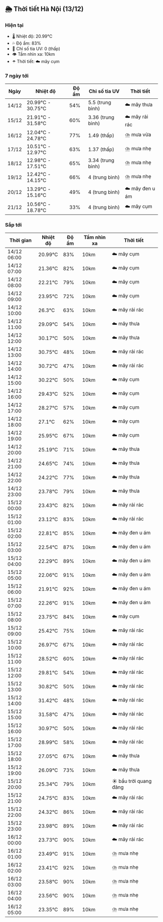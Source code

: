 ## 🌦️ Thời tiết Hà Nội (13/12)

### Hiện tại

- 🌡️ Nhiệt độ: 20.99℃
- 💦 Độ ẩm: 83%
- 🌟 Chỉ số tia UV: 0 (thấp)
- 👁️ Tầm nhìn xa: 10km
- ☂️ Thời tiết: ☁️ mây cụm

### 7 ngày tới

| Ngày | Nhiệt độ | Độ ẩm | Chỉ số tia UV | Thời tiết |
| --- | --- | --- | --- | --- |
| 14/12 | 20.99℃ - 30.75℃ | 54% | 5.5 (trung bình) | ☁️ mây thưa |
| 15/12 | 21.91℃ - 31.58℃ | 60% | 3.36 (trung bình) | ☁️ mây rải rác |
| 16/12 | 12.04℃ - 24.78℃ | 77% | 1.49 (thấp) | ⛈️ mưa vừa |
| 17/12 | 10.51℃ - 12.97℃ | 63% | 1.37 (thấp) | ⛈️ mưa nhẹ |
| 18/12 | 12.98℃ - 17.51℃ | 65% | 3.34 (trung bình) | ⛈️ mưa nhẹ |
| 19/12 | 12.42℃ - 14.15℃ | 66% | 4 (trung bình) | ⛈️ mưa nhẹ |
| 20/12 | 13.29℃ - 15.16℃ | 49% | 4 (trung bình) | ☁️ mây đen u ám |
| 21/12 | 10.56℃ - 18.78℃ | 33% | 4 (trung bình) | ☁️ mây cụm |

### Sắp tới

| Thời gian | Nhiệt độ | Độ ẩm | Tầm nhìn xa | Thời tiết |
| --- | --- | --- | --- | --- |
| 14/12 06:00 | 20.99℃ | 83% | 10km | ☁️ mây cụm |
| 14/12 07:00 | 21.36℃ | 82% | 10km | ☁️ mây cụm |
| 14/12 08:00 | 22.21℃ | 79% | 10km | ☁️ mây cụm |
| 14/12 09:00 | 23.95℃ | 72% | 10km | ☁️ mây cụm |
| 14/12 10:00 | 26.3℃ | 63% | 10km | ☁️ mây rải rác |
| 14/12 11:00 | 29.09℃ | 54% | 10km | ☁️ mây thưa |
| 14/12 12:00 | 30.17℃ | 50% | 10km | ☁️ mây thưa |
| 14/12 13:00 | 30.75℃ | 48% | 10km | ☁️ mây rải rác |
| 14/12 14:00 | 30.72℃ | 47% | 10km | ☁️ mây rải rác |
| 14/12 15:00 | 30.22℃ | 50% | 10km | ☁️ mây cụm |
| 14/12 16:00 | 29.43℃ | 52% | 10km | ☁️ mây cụm |
| 14/12 17:00 | 28.27℃ | 57% | 10km | ☁️ mây cụm |
| 14/12 18:00 | 27.1℃ | 62% | 10km | ☁️ mây cụm |
| 14/12 19:00 | 25.95℃ | 67% | 10km | ☁️ mây cụm |
| 14/12 20:00 | 25.19℃ | 71% | 10km | ☁️ mây thưa |
| 14/12 21:00 | 24.65℃ | 74% | 10km | ☁️ mây thưa |
| 14/12 22:00 | 24.22℃ | 77% | 10km | ☁️ mây thưa |
| 14/12 23:00 | 23.78℃ | 79% | 10km | ☁️ mây thưa |
| 15/12 00:00 | 23.43℃ | 82% | 10km | ☁️ mây rải rác |
| 15/12 01:00 | 23.12℃ | 83% | 10km | ☁️ mây rải rác |
| 15/12 02:00 | 22.81℃ | 85% | 10km | ☁️ mây đen u ám |
| 15/12 03:00 | 22.54℃ | 87% | 10km | ☁️ mây đen u ám |
| 15/12 04:00 | 22.29℃ | 89% | 10km | ☁️ mây đen u ám |
| 15/12 05:00 | 22.06℃ | 91% | 10km | ☁️ mây đen u ám |
| 15/12 06:00 | 21.91℃ | 92% | 10km | ☁️ mây đen u ám |
| 15/12 07:00 | 22.26℃ | 91% | 10km | ☁️ mây đen u ám |
| 15/12 08:00 | 23.75℃ | 84% | 10km | ☁️ mây cụm |
| 15/12 09:00 | 25.42℃ | 75% | 10km | ☁️ mây rải rác |
| 15/12 10:00 | 26.97℃ | 67% | 10km | ☁️ mây rải rác |
| 15/12 11:00 | 28.52℃ | 60% | 10km | ☁️ mây rải rác |
| 15/12 12:00 | 29.81℃ | 54% | 10km | ☁️ mây rải rác |
| 15/12 13:00 | 30.82℃ | 50% | 10km | ☁️ mây rải rác |
| 15/12 14:00 | 31.42℃ | 48% | 10km | ☁️ mây rải rác |
| 15/12 15:00 | 31.58℃ | 47% | 10km | ☁️ mây rải rác |
| 15/12 16:00 | 30.97℃ | 50% | 10km | ☁️ mây rải rác |
| 15/12 17:00 | 28.99℃ | 58% | 10km | ☁️ mây rải rác |
| 15/12 18:00 | 27.05℃ | 67% | 10km | ☁️ mây thưa |
| 15/12 19:00 | 26.09℃ | 73% | 10km | ☁️ mây thưa |
| 15/12 20:00 | 25.34℃ | 79% | 10km | ☀️ bầu trời quang đãng |
| 15/12 21:00 | 24.75℃ | 83% | 10km | ☁️ mây rải rác |
| 15/12 22:00 | 24.32℃ | 86% | 10km | ☁️ mây rải rác |
| 15/12 23:00 | 23.98℃ | 89% | 10km | ☁️ mây rải rác |
| 16/12 00:00 | 23.73℃ | 90% | 10km | ☁️ mây rải rác |
| 16/12 01:00 | 23.49℃ | 91% | 10km | ⛈️ mưa nhẹ |
| 16/12 02:00 | 23.41℃ | 92% | 10km | ⛈️ mưa nhẹ |
| 16/12 03:00 | 23.58℃ | 90% | 10km | ⛈️ mưa nhẹ |
| 16/12 04:00 | 23.56℃ | 90% | 10km | ⛈️ mưa nhẹ |
| 16/12 05:00 | 23.35℃ | 89% | 10km | ⛈️ mưa nhẹ |
